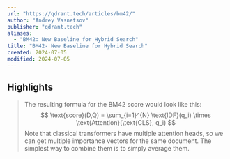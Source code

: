 ```yaml
---
url: "https://qdrant.tech/articles/bm42/"
author: "Andrey Vasnetsov"
publisher: "qdrant.tech"
aliases:
  - "BM42: New Baseline for Hybrid Search"
title: "BM42- New Baseline for Hybrid Search"
created: 2024-07-05
modified: 2024-07-05
---
```


## Highlights

> The resulting formula for the BM42 score would look like this: $$ \text{score}(D,Q) = \sum_{i=1}^{N} \text{IDF}(q_i) \times \text{Attention}(\text{CLS}, q_i) $$ Note that classical transformers have multiple attention heads, so we can get multiple importance vectors for the same document. The simplest way to combine them is to simply average them.

